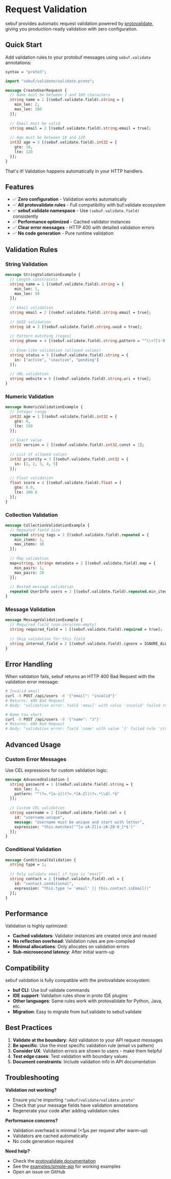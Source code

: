 # Request Validation

sebuf provides automatic request validation powered by [protovalidate](https://github.com/bufbuild/protovalidate), giving you production-ready validation with zero configuration.

## Quick Start

Add validation rules to your protobuf messages using `sebuf.validate` annotations:

```protobuf
syntax = "proto3";

import "sebuf/validate/validate.proto";

message CreateUserRequest {
  // Name must be between 2 and 100 characters
  string name = 1 [(sebuf.validate.field).string = {
    min_len: 2,
    max_len: 100
  }];
  
  // Email must be valid
  string email = 2 [(sebuf.validate.field).string.email = true];
  
  // Age must be between 18 and 120
  int32 age = 3 [(sebuf.validate.field).int32 = {
    gte: 18,
    lte: 120
  }];
}
```

That's it! Validation happens automatically in your HTTP handlers.

## Features

- ✅ **Zero configuration** - Validation works automatically
- ✅ **All protovalidate rules** - Full compatibility with buf.validate ecosystem
- ✅ **sebuf.validate namespace** - Use `(sebuf.validate.field)` consistently
- ✅ **Performance optimized** - Cached validator instances
- ✅ **Clear error messages** - HTTP 400 with detailed validation errors
- ✅ **No code generation** - Pure runtime validation

## Validation Rules

### String Validation

```protobuf
message StringValidationExample {
  // Length constraints
  string name = 1 [(sebuf.validate.field).string = {
    min_len: 1,
    max_len: 50
  }];
  
  // Email validation
  string email = 2 [(sebuf.validate.field).string.email = true];
  
  // UUID validation
  string id = 3 [(sebuf.validate.field).string.uuid = true];
  
  // Pattern matching (regex)
  string phone = 4 [(sebuf.validate.field).string.pattern = "^\\+?[1-9]\\d{1,14}$"];
  
  // Enum-like validation (allowed values)
  string status = 5 [(sebuf.validate.field).string = {
    in: ["active", "inactive", "pending"]
  }];
  
  // URL validation
  string website = 6 [(sebuf.validate.field).string.uri = true];
}
```

### Numeric Validation

```protobuf
message NumericValidationExample {
  // Integer range
  int32 age = 1 [(sebuf.validate.field).int32 = {
    gte: 0,
    lte: 150
  }];
  
  // Exact value
  int32 version = 2 [(sebuf.validate.field).int32.const = 1];
  
  // List of allowed values
  int32 priority = 3 [(sebuf.validate.field).int32 = {
    in: [1, 2, 3, 4, 5]
  }];
  
  // Float validation
  float score = 4 [(sebuf.validate.field).float = {
    gte: 0.0,
    lte: 100.0
  }];
}
```

### Collection Validation

```protobuf
message CollectionValidationExample {
  // Repeated field size
  repeated string tags = 1 [(sebuf.validate.field).repeated = {
    min_items: 1,
    max_items: 10
  }];
  
  // Map validation
  map<string, string> metadata = 2 [(sebuf.validate.field).map = {
    min_pairs: 1,
    max_pairs: 20
  }];
  
  // Nested message validation
  repeated UserInfo users = 3 [(sebuf.validate.field).repeated.min_items = 1];
}
```

### Message Validation

```protobuf
message MessageValidationExample {
  // Required field (non-zero/non-empty)
  string required_field = 1 [(sebuf.validate.field).required = true];
  
  // Skip validation for this field
  string internal_field = 2 [(sebuf.validate.field).ignore = IGNORE_ALWAYS];
}
```

## Error Handling

When validation fails, sebuf returns an HTTP 400 Bad Request with the validation error message:

```bash
# Invalid email
curl -X POST /api/users -d '{"email": "invalid"}'
# Returns: 400 Bad Request
# Body: "validation error: field 'email' with value 'invalid' failed rule 'string.email'"

# Name too short  
curl -X POST /api/users -d '{"name": "J"}'
# Returns: 400 Bad Request
# Body: "validation error: field 'name' with value 'J' failed rule 'string.min_len'"
```

## Advanced Usage

### Custom Error Messages

Use CEL expressions for custom validation logic:

```protobuf
message AdvancedValidation {
  string password = 1 [(sebuf.validate.field).string = {
    min_len: 8,
    pattern: "^(?=.*[a-z])(?=.*[A-Z])(?=.*\\d).*$"
  }];
  
  // Custom CEL validation
  string username = 2 [(sebuf.validate.field).cel = {
    id: "username.unique",
    message: "Username must be unique and start with letter",
    expression: "this.matches('^[a-zA-Z][a-zA-Z0-9_]*$')"
  }];
}
```

### Conditional Validation

```protobuf
message ConditionalValidation {
  string type = 1;
  
  // Only validate email if type is "email"
  string contact = 2 [(sebuf.validate.field).cel = {
    id: "contact.conditional",
    expression: "this.type != 'email' || this.contact.isEmail()"
  }];
}
```

## Performance

Validation is highly optimized:

- **Cached validators**: Validator instances are created once and reused
- **No reflection overhead**: Validation rules are pre-compiled
- **Minimal allocations**: Only allocates on validation errors
- **Sub-microsecond latency**: After initial warm-up

## Compatibility

sebuf validation is fully compatible with the protovalidate ecosystem:

- **buf CLI**: Use buf validate commands
- **IDE support**: Validation rules show in proto IDE plugins  
- **Other languages**: Same rules work with protovalidate for Python, Java, etc.
- **Migration**: Easy to migrate from buf.validate to sebuf.validate

## Best Practices

1. **Validate at the boundary**: Add validation to your API request messages
2. **Be specific**: Use the most specific validation rule (email vs pattern)
3. **Consider UX**: Validation errors are shown to users - make them helpful
4. **Test edge cases**: Test validation with boundary values
5. **Document constraints**: Include validation info in API documentation

## Troubleshooting

**Validation not working?**
- Ensure you're importing `"sebuf/validate/validate.proto"`
- Check that your message fields have validation annotations
- Regenerate your code after adding validation rules

**Performance concerns?**
- Validation overhead is minimal (<1μs per request after warm-up)
- Validators are cached automatically
- No code generation required

**Need help?**
- Check the [protovalidate documentation](https://github.com/bufbuild/protovalidate)
- See the [examples/simple-api](../examples/simple-api) for working examples
- Open an issue on GitHub